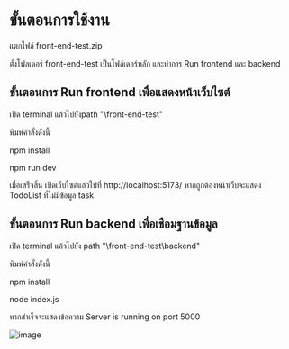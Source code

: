 # ขั้นตอนการใช้งาน
แตกไฟล์ front-end-test.zip 

ตั้งโฟลเดอร์ front-end-test เป็นโฟล์เดอร์หลัก และทำการ Run frontend และ backend

## ขั้นตอนการ Run frontend เพื่อแสดงหน้าเว็บไซต์
เปิด terminal แล้วไปยังpath "\front-end-test" 

พิมพ์คำสั่งดังนี้

npm install

npm run dev

เมื่อเสร็จสิ้น เปิดเว็บไซต์แล้วไปที่ http://localhost:5173/ หากถูกต้องหน้าเว็บจะแสดง TodoList ที่ไม่มีข้อมูล task

## ขั้นตอนการ Run backend เพื่อเชือมฐานข้อมูล
เปิด terminal แล้วไปยัง path "\front-end-test\backend" 

พิมพ์คำสั่งดังนี้

npm install

node index.js

หากสำเร็จจะแสดงข้อความ Server is running on port 5000

![image](https://github.com/user-attachments/assets/61a8820a-f061-4d1b-a9ed-5b0ae78567c7)
